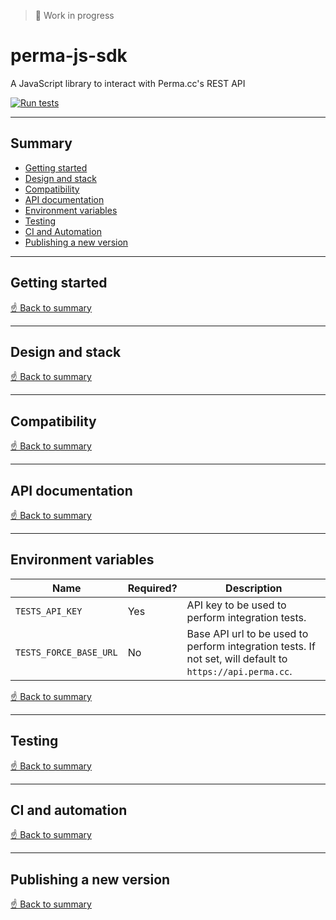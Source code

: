 > 🚧 Work in progress

# perma-js-sdk
A JavaScript library to interact with Perma.cc's REST API

[![Run tests](https://github.com/harvard-lil/perma-js-sdk/actions/workflows/run-tests.yml/badge.svg?branch=develop)](https://github.com/harvard-lil/perma-js-sdk/actions/workflows/run-tests.yml)

---

## Summary

- [Getting started](#getting-started)
- [Design and stack](#design-and-tech-stack)
- [Compatibility](#compatibility)
- [API documentation](#api-documentation)
- [Environment variables](#environment-variables)
- [Testing](#testing)
- [CI and Automation](#ci-and-automation)
- [Publishing a new version](#publishing-a-new-version)

---

## Getting started

[☝️ Back to summary](#summary)

---

## Design and stack

[☝️ Back to summary](#summary)

---

## Compatibility

[☝️ Back to summary](#summary)

---

## API documentation

[☝️ Back to summary](#summary)

---

## Environment variables

| Name | Required? | Description |
| --- | --- | --- |
| `TESTS_API_KEY` | Yes | API key to be used to perform integration tests. |
| `TESTS_FORCE_BASE_URL` | No | Base API url to be used to perform integration tests. If not set, will default to `https://api.perma.cc`. |  

[☝️ Back to summary](#summary)

---

## Testing

[☝️ Back to summary](#summary)

---

## CI and automation

[☝️ Back to summary](#summary)

---

## Publishing a new version

[☝️ Back to summary](#summary)